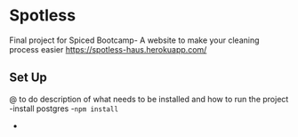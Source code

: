 # Spotless

Final project for Spiced Bootcamp-
A website to make your cleaning process easier
https://spotless-haus.herokuapp.com/

## Set Up

@ to do
description of what needs to be installed and how to run the project
-install postgres -`npm install`

-

